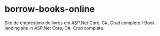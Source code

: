 # borrow-books-online
Site de empréstimo de livros em ASP.Net Core, C#, Crud completo./ Book lending site in ASP.Net Core, C#, Crud complete.
